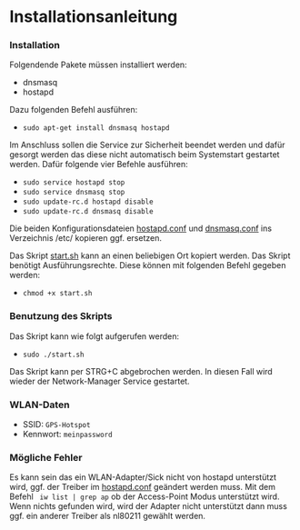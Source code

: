# Installationsanleitung
### Installation
Folgendende Pakete müssen installiert werden:

 * dnsmasq
 * hostapd

Dazu folgenden Befehl ausführen:

 * ```sudo apt-get install dnsmasq hostapd```
 
Im Anschluss sollen die Service zur Sicherheit beendet werden und dafür gesorgt werden das diese nicht automatisch beim Systemstart gestartet werden. Dafür folgende vier Befehle ausführen:

 * ```sudo service hostapd stop```
 * ```sudo service dnsmasq stop```
 * ```sudo update-rc.d hostapd disable```
 * ```sudo update-rc.d dnsmasq disable```
 
Die beiden Konfigurationsdateien [hostapd.conf](https://github.com/ElectroStar/ETechnikProjekt/blob/master/WLAN/hostapd.conf) und [dnsmasq.conf](https://github.com/ElectroStar/ETechnikProjekt/blob/master/WLAN/dnsmasq.conf) ins Verzeichnis /etc/ kopieren ggf. ersetzen.

Das Skript [start.sh](https://github.com/ElectroStar/ETechnikProjekt/blob/master/WLAN/start.sh) kann an einen beliebigen Ort kopiert werden. Das Skript benötigt Ausführungsrechte. Diese können mit folgenden Befehl gegeben werden:
 
 * ```chmod +x start.sh```

### Benutzung des Skripts
Das Skript kann wie folgt aufgerufen werden:

 * ```sudo ./start.sh```
 
Das Skript kann per STRG+C abgebrochen werden. In diesen Fall wird wieder der Network-Manager Service gestartet.

### WLAN-Daten
 * SSID: `GPS-Hotspot`
 * Kennwort: `meinpassword`


### Mögliche Fehler
Es kann sein das ein WLAN-Adapter/Sick nicht von hostapd unterstützt wird, ggf. der Treiber im [hostapd.conf](https://github.com/ElectroStar/ETechnikProjekt/blob/master/WLAN/hostapd.conf) geändert werden muss. Mit dem Befehl ``` iw list | grep ap``` ob der Access-Point Modus unterstützt wird. Wenn nichts gefunden wird, wird der Adapter nicht unterstützt dann muss ggf. ein anderer Treiber als nl80211 gewählt werden.
